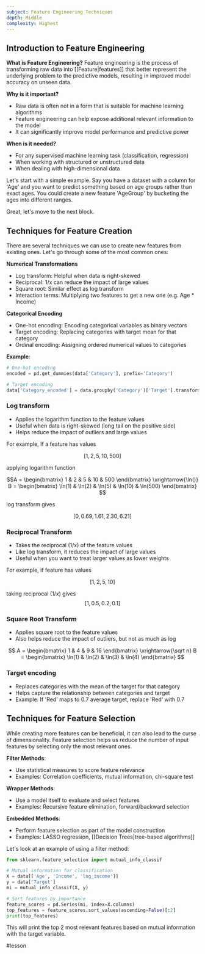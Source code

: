 ```yaml
---
subject: Feature Engineering Techniques
depth: Middle
complexity: Highest
---
```


## Introduction to Feature Engineering

**What is Feature Engineering?**
Feature engineering is the process of transforming raw data into [[Feature|features]] that better represent the underlying problem to the predictive models, resulting in improved model accuracy on unseen data.

**Why is it important?**
- Raw data is often not in a form that is suitable for machine learning algorithms
- Feature engineering can help expose additional relevant information to the model
- It can significantly improve model performance and predictive power

**When is it needed?**
- For any supervised machine learning task (classification, regression)
- When working with structured or unstructured data
- When dealing with high-dimensional data

Let's start with a simple example. Say you have a dataset with a column for 'Age' and you want to predict something based on age groups rather than exact ages. You could create a new feature 'AgeGroup' by bucketing the ages into different ranges.

Great, let's move to the next block.

## Techniques for Feature Creation

There are several techniques we can use to create new features from existing ones. Let's go through some of the most common ones:

**Numerical Transformations**
- Log transform: Helpful when data is right-skewed
- Reciprocal: 1/x can reduce the impact of large values
- Square root: Similar effect as log transform
- Interaction terms: Multiplying two features to get a new one (e.g. Age * Income)

**Categorical Encoding**
- One-hot encoding: Encoding categorical variables as binary vectors
- Target encoding: Replacing categories with target mean for that category
- Ordinal encoding: Assigning ordered numerical values to categories

**Example**:
```python
# One-hot encoding
encoded = pd.get_dummies(data['Category'], prefix='Category')

# Target encoding 
data['Category_encoded'] = data.groupby('Category')['Target'].transform('mean')
```

### Log transform

- Applies the logarithm function to the feature values
- Useful when data is right-skewed (long tail on the positive side)
- Helps reduce the impact of outliers and large values

For example, If a feature has values

$$ [1, 2, 5, 10, 500] $$

applying logarithm function

$$A = \begin{bmatrix} 1 & 2 & 5 & 10 & 500 \end{bmatrix}  \xrightarrow{\ln()}  B = \begin{bmatrix} \ln(1) & \ln(2) & \ln(5) & \ln(10) & \ln(500) \end{bmatrix} 
$$

log transform gives

$$[0, 0.69, 1.61, 2.30, 6.21]$$
### Reciprocal Transform

- Takes the reciprocal (1/x) of the feature values
- Like log transform, it reduces the impact of large values
- Useful when you want to treat larger values as lower weights

For example, if feature has values

$$ [1, 2, 5, 10] $$

taking reciprocal ($1/x$) gives
$$ [1, 0.5, 0.2, 0.1] $$

### Square Root Transform

- Applies square root to the feature values
- Also helps reduce the impact of outliers, but not as much as log

$$
A = \begin{bmatrix} 1 & 4 & 9 & 16 \end{bmatrix}  \xrightarrow{\sqrt n}  B = \begin{bmatrix} \ln(1) & \ln(2) & \ln(3) & \ln(4) \end{bmatrix} 
$$

### Target encoding

- Replaces categories with the mean of the target for that category
- Helps capture the relationship between categories and target
- Example: If 'Red' maps to 0.7 average target, replace 'Red' with 0.7

## Techniques for Feature Selection

While creating more features can be beneficial, it can also lead to the curse of dimensionality. Feature selection helps us reduce the number of input features by selecting only the most relevant ones.

**Filter Methods**:

- Use statistical measures to score feature relevance
- Examples: Correlation coefficients, mutual information, chi-square test

**Wrapper Methods**:

- Use a model itself to evaluate and select features
- Examples: Recursive feature elimination, forward/backward selection

**Embedded Methods**:

- Perform feature selection as part of the model construction
- Examples: LASSO regression, [[Decision Trees|tree-based algorithms]]

Let's look at an example of using a filter method:

```python
from sklearn.feature_selection import mutual_info_classif

# Mutual information for classification
X = data[['Age', 'Income', 'log_income']]
y = data['Target']
mi = mutual_info_classif(X, y)

# Sort features by importance
feature_scores = pd.Series(mi, index=X.columns)
top_features = feature_scores.sort_values(ascending=False)[:2]
print(top_features)
```

This will print the top 2 most relevant features based on mutual information with the target variable.

#lesson